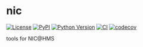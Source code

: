 # nic

[![License](https://img.shields.io/pypi/l/nic.svg?color=green)](https://github.com/tlambert03/nic/raw/main/LICENSE)
[![PyPI](https://img.shields.io/pypi/v/nic.svg?color=green)](https://pypi.org/project/nic)
[![Python Version](https://img.shields.io/pypi/pyversions/nic.svg?color=green)](https://python.org)
[![CI](https://github.com/tlambert03/nic/actions/workflows/ci.yml/badge.svg)](https://github.com/tlambert03/nic/actions/workflows/ci.yml)
[![codecov](https://codecov.io/gh/tlambert03/nic/branch/main/graph/badge.svg)](https://codecov.io/gh/tlambert03/nic)

tools for NIC@HMS
